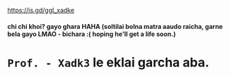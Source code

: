 https://is.gd/ggl_xadke

#### chi chi khoi? gayo ghara HAHA (soltilai bolna matra aaudo raicha, garne bela gayo LMAO - bichara :( hoping he'll get a life soon.)

# `Prof. - Xadk3` le eklai garcha aba.

